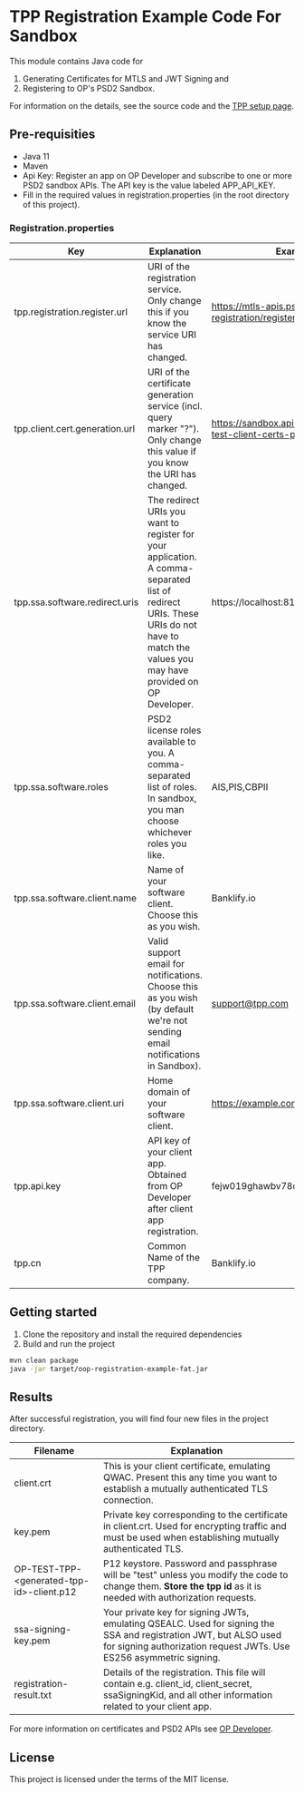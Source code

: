 # TPP Registration Example Code For Sandbox

This module contains Java code for

1. Generating Certificates for MTLS and JWT Signing and
2. Registering to OP's PSD2 Sandbox.

For information on the details, see the source code and the [TPP setup page](https://op-developer.fi/p/psd2-tpp-setup).

## Pre-requisities

- Java 11
- Maven
- Api Key: Register an app on OP Developer and subscribe to one or more PSD2 sandbox APIs. The API key is the value labeled APP_API_KEY.
- Fill in the required values in registration.properties (in the root directory of this project).

### Registration.properties

| Key                            | Explanation                                                                                                                                                                             | Example value                                                                  |
| ------------------------------ | --------------------------------------------------------------------------------------------------------------------------------------------------------------------------------------- | ------------------------------------------------------------------------------ |
| tpp.registration.register.url  | URI of the registration service. Only change this if you know the service URI has changed.                                                                                              | https://mtls-apis.psd2-sandbox.op.fi/tpp-registration/register                 |
| tpp.client.cert.generation.url | URI of the certificate generation service (incl. query marker "?"). Only change this value if you know the URI has changed.                                                             | https://sandbox.apis.op-palvelut.fi/oop-test-client-certs-psd2/v1/client-cert? |
| tpp.ssa.software.redirect.uris | The redirect URIs you want to register for your application. A comma-separated list of redirect URIs. These URIs do not have to match the values you may have provided on OP Developer. | https://localhost:8181,https://localhost:8080                                  |
| tpp.ssa.software.roles         | PSD2 license roles available to you. A comma-separated list of roles. In sandbox, you man choose whichever roles you like.                                                              | AIS,PIS,CBPII                                                                  |
| tpp.ssa.software.client.name   | Name of your software client. Choose this as you wish.                                                                                                                                  | Banklify.io                                                                    |
| tpp.ssa.software.client.email  | Valid support email for notifications. Choose this as you wish (by default we're not sending email notifications in Sandbox).                                                           | support@tpp.com                                                                |
| tpp.ssa.software.client.uri    | Home domain of your software client.                                                                                                                                                    | https://example.com                                                            |
| tpp.api.key                    | API key of your client app. Obtained from OP Developer after client app registration.                                                                                                   | fejw019ghawbv78oatuio                                                          |
| tpp.cn                         | Common Name of the TPP company.                                                                                                                                                         | Banklify.io                                                                    |

## Getting started

1. Clone the repository and install the required dependencies
2. Build and run the project

```bash
mvn clean package
java -jar target/oop-registration-example-fat.jar
```

## Results

After successful registration, you will find four new files in the project directory.

| Filename                                    | Explanation                                                                                                                                                                             |
| ------------------------------------------- | --------------------------------------------------------------------------------------------------------------------------------------------------------------------------------------- |
| client.crt                                  | This is your client certificate, emulating QWAC. Present this any time you want to establish a mutually authenticated TLS connection.                                                   |
| key.pem                                     | Private key corresponding to the certificate in client.crt. Used for encrypting traffic and must be used when establishing mutually authenticated TLS.                                  |
| OP-TEST-TPP-\<generated-tpp-id\>-client.p12 | P12 keystore. Password and passphrase will be "test" unless you modify the code to change them. **Store the tpp id** as it is needed with authorization requests.                       |
| ssa-signing-key.pem                         | Your private key for signing JWTs, emulating QSEALC. Used for signing the SSA and registration JWT, but ALSO used for signing authorization request JWTs. Use ES256 asymmetric signing. |
| registration-result.txt                     | Details of the registration. This file will contain e.g. client_id, client_secret, ssaSigningKid, and all other information related to your client app.                                 |

For more information on certificates and PSD2 APIs see [OP Developer](https://op-developer.fi/psd2).

## License

This project is licensed under the terms of the MIT license.
